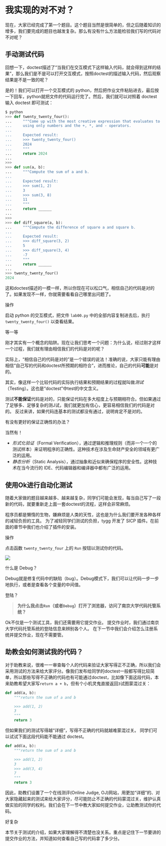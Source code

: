 # 我实现的对不对？

现在，大家已经完成了第一个题目。这个题目当然是很简单的，但之后随着知识的增多，我们要完成的题目也越发复杂。那么有没有什么方法能检验我们写的代码对不对呢？

## 手动测试代码 <a href="#shou-dong-ce-shi-dai-ma" id="shou-dong-ce-shi-dai-ma"></a>

回想一下，doctest描述了“当我们在交互模式下这样输入代码，就会得到这样的结果”，那么我们是不是可以打开交互模式，按照doctest的描述输入代码，然后观察结果是不是一致的呢？

是的！我们可以打开一个交互模式的 python，然后把作业文件粘贴进去，最后按一下回车，python就把文件的代码运行完了。然后，我们就可以对照着 doctest 输入 doctest 即可测试：

```python
$ python
>>> def twenty_twenty_four():
...     """Come up with the most creative expression that evaluates to 2024,
...     using only numbers and the +, *, and - operators.
...
...     Expected result:
...     >>> twenty_twenty_four()
...     2024
...     """
...     return 2024
...
>>>
>>> def sum(a, b):
...     """Compute the sum of a and b.
...
...     Expected result:
...     >>> sum(1, 2)
...     3
...     >>> sum(3, 8)
...     11
...     """
...     return ______
...
>>>
>>> def diff_square(a, b):
...     """Compute the difference of square a and square b.
...
...     Expected result:
...     >>> diff_square(3, 2)
...     5
...     >>> diff_square(3, 4)
...     -7
...     """
...     return ______
...
>>> twenty_twenty_four()
2024
```

这和doctest描述的一模一样，所以你现在可以松口气，相信自己的代码是对的了。如果发现不一样，你就需要看看自己哪里出问题了。

操作

启动 python 的交互模式，把文件 `lab00.py` 中的全部内容复制进去后，执行 `twenty_twenty_four()` 以查看结果。

等一等

刚才其实有一个概念的陷阱。现在让我们思考一个问题：为什么说，经过刚才这样一个过程，我们就有理由相信我们的代码是对的呢？

实际上，“相信自己的代码是对的”是一个错误的说法！准确的说，大家只能有理由相信“自己写的代码和doctest所预期的相符合”，进而推论，自己的代码**可能**是对的。

其实，像这样一个比较代码的实际执行结果和预期结果的过程就叫&#x505A;_&#x6D4B;试_（Testing）。这也是“doctest”中test的中文含义。

测试**不能保证**代码是对的，只能保证代码在多大程度上与预期相符合。但如果通过了足够多、足够复杂的测J试，我们就更加有信心，更容易相信我们的代码是对的。 反过来讲，如果代码连基本的测试都没有通过，说明肯定不是对的。

有没有更好的保证正确性的办法？

当然有！

* _形式化验证_（Formal Verification），通过逻辑和推理规则（而非一个一个的测试样本）来证明程序的正确性。这种技术在涉及生命财产安全的领域有更广泛的运用。
* _静态分析_（Static Analysis），通过抽象和近似来确保程序的安全性。这种技术在当今流行的 IDE、代码编辑器和编译器中都有广泛的运用。

## 使用Ok进行自动化测试 <a href="#shi-yong-ok-jin-xing-zi-dong-hua-ce-shi" id="shi-yong-ok-jin-xing-zi-dong-hua-ce-shi"></a>

随着大家做的题目越来越多、越来越复杂，同学们可能会发现，每当自己写了一段新的代码，就要重新走上面一套doctest的流程，这样会非常麻烦。

程序员都是懒惰的生物，嫌麻烦是人类的天性，这也是为什么我们要开发各种各样的减轻负担的工具。 为了减轻同学们测试的负担，tygg 开发了 SICP 插件。在前面的章节中我们也介绍了插件的安装。

操作

点击函数 `twenty_twenty_four` 上的 `Run` 按钮以测试你的代码。

![](https://sicp.pascal-lab.net/2024/labs/lab00/images/vsc-sicp.png)

什么是 Debug？

Debug就是修复代码中的缺陷（bug）。Debug模式下，我们可以让代码一步一步地执行，或者是查看各个变量的中间值。

登陆？

> **为什么我点击`Run`（或者`Debug`）打开了浏览器，访问了南京大学代码托管系统？**

Ok不仅是一个测试工具，我们还需要用它提交作业。 提交作业时，我们通过南京大学代码托管系统的登陆信息来辨别各个人。 在下一节中我们会介绍怎么注册系统并提交作业，现在不需要管。

## 助教会如何测试我的代码？ <a href="#zhu-jiao-hui-ru-he-ce-shi-wo-de-dai-ma" id="zhu-jiao-hui-ru-he-ce-shi-wo-de-dai-ma"></a>

对于助教来说，很难一一审查每个人的代码来验证大家写得正不正确，所以我们会采用测试的方法来给大家评分。像我们发布给同学的doctest一般都写得比较简单，所以那些写得不正确的代码也有可能通过doctest，比如像下面这段代码，本来助教希望大家写`return a + b`，但有个小机灵鬼直接返回`3`试图蒙混过关：

```python
def add(a, b):
    """return the sum of a and b

    >>> add(1, 2)
    3
    """
    return 3
```

但如果我们的测试写得越“详细”，写得不正确的代码就越难蒙混过关。 同学们可以试试下面这段代码能不能通过 doctest。

```python
def add(a, b):
    """return the sum of a and b

    >>> add(1, 2)
    3
    >>> add(3, 4)
    7
    """
    return 3
```

因此，助教们设置了一个在线测评(Online Judge, OJ)网站，用更加“详细”的、对大家隐藏起来的测试来给大家评分，尽可能防止不正确的代码蒙混过关，维护认真做实验的同学的权利。我们会在下一节中教大家如何提交作业，让助教测试你的代码。

好复杂

本节关于测试的介绍，如果大家理解得不清楚也没关系。重点是记住下一节要讲的提交作业的方法，并知道如何查看自己写的代码拿了多少分。

